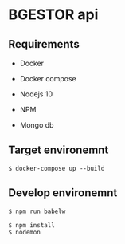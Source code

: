 # BGESTOR api

## Requirements
* Docker
* Docker compose

* Nodejs 10
* NPM
* Mongo db

## Target environemnt
```
$ docker-compose up --build
```

## Develop environemnt
```
$ npm run babelw
```

```
$ npm install
$ nodemon
```
